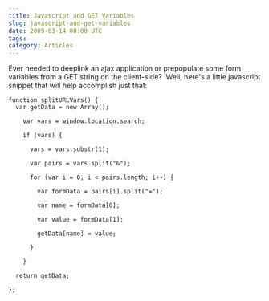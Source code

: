 ```yaml
---
title: Javascript and GET Variables
slug: javascript-and-get-variables
date: 2009-03-14 00:00 UTC
tags:
category: Articles
---
```


<p>Ever needed to deeplink an ajax application or prepopulate some form variables from a GET string on the client-side? &nbsp;Well, here's a little javascript snippet that will help accomplish just that:</p>
<p><code class="js">function splitURLVars() {
&nbsp;&nbsp;var getData = new Array();<br />
&nbsp;&nbsp;&nbsp;&nbsp;var vars = window.location.search;<br />
&nbsp;&nbsp;&nbsp;&nbsp;if (vars) {<br />
&nbsp;&nbsp;&nbsp;&nbsp;&nbsp;&nbsp;vars = vars.substr(1);<br />
&nbsp;&nbsp;&nbsp;&nbsp;&nbsp;&nbsp;var pairs = vars.split("&amp;");<br />
&nbsp;&nbsp;&nbsp;&nbsp;&nbsp;&nbsp;for (var i = 0; i &lt; pairs.length; i++) {<br />
&nbsp;&nbsp;&nbsp;&nbsp;&nbsp;&nbsp;&nbsp;&nbsp;var formData = pairs[i].split("=");<br />
&nbsp;&nbsp;&nbsp;&nbsp;&nbsp;&nbsp;&nbsp;&nbsp;var name = formData[0];<br />
&nbsp;&nbsp;&nbsp;&nbsp;&nbsp;&nbsp;&nbsp;&nbsp;var value = formData[1];<br />
&nbsp;&nbsp;&nbsp;&nbsp;&nbsp;&nbsp;&nbsp;&nbsp;getData[name] = value;<br />
&nbsp;&nbsp;&nbsp;&nbsp;&nbsp;&nbsp;}<br />
&nbsp;&nbsp;&nbsp;&nbsp;}<br />
&nbsp;&nbsp;return getData;<br />
};</code></p>
